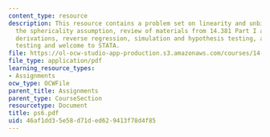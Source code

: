 ```yaml
---
content_type: resource
description: This resource contains a problem set on linearity and unbiasedness, violating
  the sphericality assumption, review of materials from 14.381 Part I and some key
  derivations, reverse regression, simulation and hypothesis testing, and simple regression
  testing and welcome to STATA.
file: https://ol-ocw-studio-app-production.s3.amazonaws.com/courses/14-381-statistical-method-in-economics-fall-2006/46af1dd35e58d71ded629413f78d4f85_ps6.pdf
file_type: application/pdf
learning_resource_types:
- Assignments
ocw_type: OCWFile
parent_title: Assignments
parent_type: CourseSection
resourcetype: Document
title: ps6.pdf
uid: 46af1dd3-5e58-d71d-ed62-9413f78d4f85
---
```

